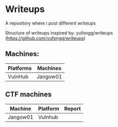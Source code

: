 # Writeups

A repository where i post different writeups

Structure of writeups inspired by: yufongg/writeups (https://github.com/yufongg/writeups)


## Machines:

| Platforms | Machines |
|-----------|----------|
| VulnHub | Jangow01 |


## CTF machines

| Machine | Platform | Report    |
|-----------|----------|----------|
| Jangow01 | Vulnhub |            |
